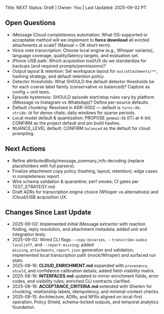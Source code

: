 Title: NEXT
Status: Draft | Owner: You | Last Updated: 2025-09-02 PT

## Open Questions

* iMessage iCloud completeness automation: What OS-supported or acceptable method will we implement to **force download** all evicted attachments at scale? (Manual = OK short-term).
* Voice note transcription: Choose local engine (e.g., Whisper variants), language coverage, quality/latency targets, and evaluation set.
* iPhone USB path: Which acquisition tool/UX do we standardize for backups (and required prompts/permissions)?
* Output layout & retention: Set workspace layout for `out/attachments/**`, hashing strategy, and default retention policy.
* Detector thresholds: What SHOULD the default detector thresholds be for each coarse label family (conservative vs balanced)? Capture as config + unit tests.
* Episode hysteresis: SHOULD episode start/stop rules vary by platform (iMessage vs Instagram vs WhatsApp)? Define per-source defaults.
* Default chunking: Resolved in ADR-0002 — default is `turns:40, stride:10` for dense chats; daily windows for sparse periods.
* Local model default & quantization: PROPOSE `gemma2:9b` (IT) at 4-bit; CONFIRM as the project default and pin build hashes.
* NUANCE_LEVEL default: CONFIRM `balanced` as the default for cloud prompting.

## Next Actions

* Refine attributedBody/message_summary_info decoding (replace placeholders with full parsers). 
* Finalize attachment copy policy (hashing, layout, retention); edge cases in completeness report.
* Wire schema validation & quarantine; perf smoke; CI gates per TEST_STRATEGY.md.
* Draft ADRs for transcription engine choice (Whisper vs alternatives) and iCloud/USB acquisition UX.

## Changes Since Last Update

* 2025-09-02: Implemented initial iMessage extractor with reaction folding, reply resolution, and attachment metadata; added unit and integration tests.
* 2025-09-02: Wired CLI flags `--copy-binaries`, `--transcribe-audio local|off`, and `--report-missing`; added `missing_attachments_report.json` generation and validation; implemented local transcription path (mock/Whisper) and surfaced run stats.
* 2025-08-16: **CLOUD_ENRICHMENT.md** expanded with `provenance`, `shield`, and confidence calibration details; added field-visibility matrix.
* 2025-08-16: **INTERFACES.md** updated to mirror enrichment fields, error codes, and visibility rules; enriched CLI contracts clarified.
* 2025-08-16: **ACCEPTANCE_CRITERIA.md** extended with Gherkin for chunking, relationship labels, idempotency, and minimal-context checks.
* 2025-08-15: Architecture, ADRs, and NFRs aligned on local-first operation, Policy Shield, schema-locked outputs, and temporal analytics foundation.
